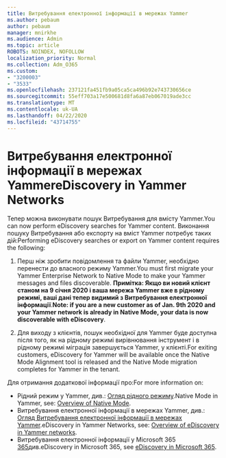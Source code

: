 ```yaml
---
title: Витребування електронної інформації в мережах Yammer
ms.author: pebaum
author: pebaum
manager: mnirkhe
ms.audience: Admin
ms.topic: article
ROBOTS: NOINDEX, NOFOLLOW
localization_priority: Normal
ms.collection: Adm_O365
ms.custom:
- "3200003"
- "3533"
ms.openlocfilehash: 237121fa451fb9a05ca5ca496b92e743730656ce
ms.sourcegitcommit: 55eff703a17e500681d8fa6a87eb067019ade3cc
ms.translationtype: MT
ms.contentlocale: uk-UA
ms.lasthandoff: 04/22/2020
ms.locfileid: "43714755"
---
```

# <a name="ediscovery-in-yammer-networks"></a><span data-ttu-id="934a5-102">Витребування електронної інформації в мережах Yammer</span><span class="sxs-lookup"><span data-stu-id="934a5-102">eDiscovery in Yammer Networks</span></span>

<span data-ttu-id="934a5-103">Тепер можна виконувати пошук Витребування для вмісту Yammer.</span><span class="sxs-lookup"><span data-stu-id="934a5-103">You can now perform eDiscovery searches for Yammer content.</span></span>  <span data-ttu-id="934a5-104">Виконання пошуку Витребування або експорту на вміст Yammer потребує таких дій:</span><span class="sxs-lookup"><span data-stu-id="934a5-104">Performing eDiscovery searches or export on Yammer content requires the following:</span></span>

1. <span data-ttu-id="934a5-105">Перш ніж зробити повідомлення та файли Yammer, необхідно перенести до власного режиму Yammer.</span><span class="sxs-lookup"><span data-stu-id="934a5-105">You must first migrate your Yammer Enterprise Network to Native Mode to make your Yammer messages and files discoverable.</span></span> <span data-ttu-id="934a5-106">**Примітка: Якщо ви новий клієнт станом на 9 січня 2020 і ваша мережа Yammer вже в рідному режимі, ваші дані тепер видимий з Витребування електронної інформації**.</span><span class="sxs-lookup"><span data-stu-id="934a5-106">**Note: if you are a new customer as of Jan. 9th 2020 and your Yammer network is already in Native Mode, your data is now discoverable with eDiscovery**.</span></span>

2. <span data-ttu-id="934a5-107">Для виходу з клієнтів, пошук необхідної для Yammer буде доступна після того, як на рідному режимі вирівнювання інструмент і в рідному режимі міграція завершується Yammer, у клієнті.</span><span class="sxs-lookup"><span data-stu-id="934a5-107">For exiting customers, eDiscovery for Yammer will be available once the Native Mode Alignment tool is released and the Native Mode migration completes for Yammer in the tenant.</span></span>

<span data-ttu-id="934a5-108">Для отримання додаткової інформації про:</span><span class="sxs-lookup"><span data-stu-id="934a5-108">For more information on:</span></span>

- <span data-ttu-id="934a5-109">Рідний режим у Yammer, див.: [Огляд рідного режиму](https://docs.microsoft.com/yammer/configure-your-yammer-network/overview-native-mode).</span><span class="sxs-lookup"><span data-stu-id="934a5-109">Native Mode in Yammer, see: [Overview of Native Mode](https://docs.microsoft.com/yammer/configure-your-yammer-network/overview-native-mode).</span></span>
- <span data-ttu-id="934a5-110">Витребування електронної інформації в мережах Yammer, див.: [Огляд Витребування електронної інформації в мережах Yammer](https://docs.microsoft.com/yammer/manage-security-and-compliance/overview-of-ediscovery).</span><span class="sxs-lookup"><span data-stu-id="934a5-110">eDiscovery in Yammer Networks, see: [Overview of eDiscovery in Yammer networks](https://docs.microsoft.com/yammer/manage-security-and-compliance/overview-of-ediscovery).</span></span>
- <span data-ttu-id="934a5-111">Витребування електронної інформації у Microsoft 365 [365](https://docs.microsoft.com/microsoft-365/compliance/ediscovery)див.</span><span class="sxs-lookup"><span data-stu-id="934a5-111">eDiscovery in Microsoft  365, see [eDiscovery in Microsoft 365](https://docs.microsoft.com/microsoft-365/compliance/ediscovery).</span></span>
